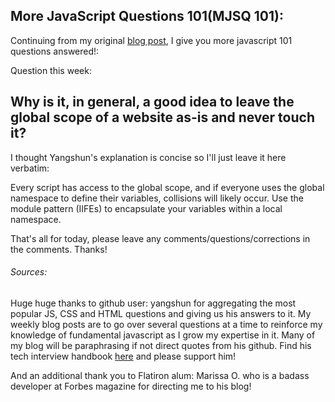 ## More JavaScript Questions 101(MJSQ 101): 
Continuing from my original [blog post]("https://dev.to/danvyle/more-javascript-fundamentals-101-4d5d"), I give you more javascript 101 questions answered!:

Question this week:
##  Why is it, in general, a good idea to leave the global scope of a website as-is and never touch it?

I thought Yangshun's explanation is concise so I'll just leave it here verbatim: 

Every script has access to the global scope, and if everyone uses the global namespace to define their variables, collisions will likely occur. Use the module pattern (IIFEs) to encapsulate your variables within a local namespace.





That's all for today, please leave any comments/questions/corrections in the comments. Thanks!


###### Sources:
Huge huge thanks to github user: yangshun for aggregating the most popular JS, CSS and HTML questions and giving us his answers to it. My weekly blog posts are to go over several questions at a time to reinforce my knowledge of fundamental javascript as I grow my expertise in it. Many of my blog will be paraphrasing if not direct quotes from his github. Find his tech interview handbook [here]("https://github.com/yangshun/front-end-interview-handbook/blob/master/questions/javascript-questions.md#whats-the-difference-between-call-and-apply") and please support him!

And an additional thank you to Flatiron alum: Marissa O. who is a badass developer at Forbes magazine for directing me to his blog!